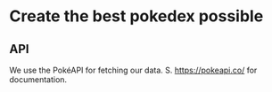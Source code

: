 # Create the best pokedex possible

## API

We use the PokéAPI for fetching our data. S. https://pokeapi.co/ for documentation.